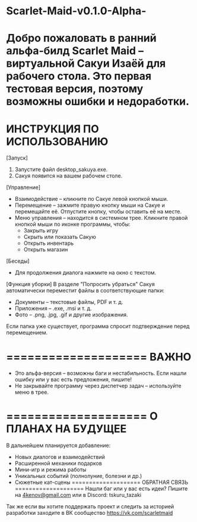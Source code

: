 # Scarlet-Maid-v0.1.0-Alpha-
Добро пожаловать в ранний альфа-билд Scarlet Maid – виртуальной Сакуи Изаёй для рабочего стола. Это первая тестовая версия, поэтому возможны ошибки и недоработки.
====================
ИНСТРУКЦИЯ ПО ИСПОЛЬЗОВАНИЮ
====================

[Запуск]
1. Запустите файл desktop_sakuya.exe.
2. Сакуя появится на вашем рабочем столе.

[Управление]
- Взаимодействие – кликните по Сакуе левой кнопкой мыши.
- Перемещение – зажмите правую кнопку мыши на Сакуе и перемещайте её. Отпустите кнопку, чтобы оставить её на месте.
- Меню управления – находится в системном трее. Кликните правой кнопкой мыши по иконке программы, чтобы:
  * Закрыть игру
  * Скрыть или показать Сакую
  * Открыть инвентарь
  * Открыть магазин

[Беседы]
- Для продолжения диалога нажмите на окно с текстом.

[Функция уборки]
В разделе "Попросить убраться" Сакуя автоматически переместит файлы в соответствующие папки:
- Документы – текстовые файлы, PDF и т. д.
- Приложения – .exe, .msi и т. д.
- Фото – .png, .jpg, .gif и другие изображения.

Если папка уже существует, программа спросит подтверждение перед перемещением.

====================
ВАЖНО
====================
- Это альфа-версия – возможны баги и нестабильность. Если нашли ошибку или у вас есть предложения, пишите!
- Не закрывайте программу через диспетчер задач – используйте меню в трее.

====================
О ПЛАНАХ НА БУДУЩЕЕ
====================
В дальнейшем планируется добавление:
- Новых диалогов и взаимодействий
- Расширенной механики подарков
- Мини-игр и режима работы
- Уникальных событий (полнолуние, болезни и др.)
- Сюжетные кат-сцены
====================
ОБРАТНАЯ СВЯЗЬ
====================
Нашли баг или у вас есть идеи? Пишите на 4kenov@gmail.com или в Discord: tskuru_tazaki

Так же если вы хотите поддержать проект и следить за историей разработки заходите в ВК сообщество https://vk.com/scarletmaid
